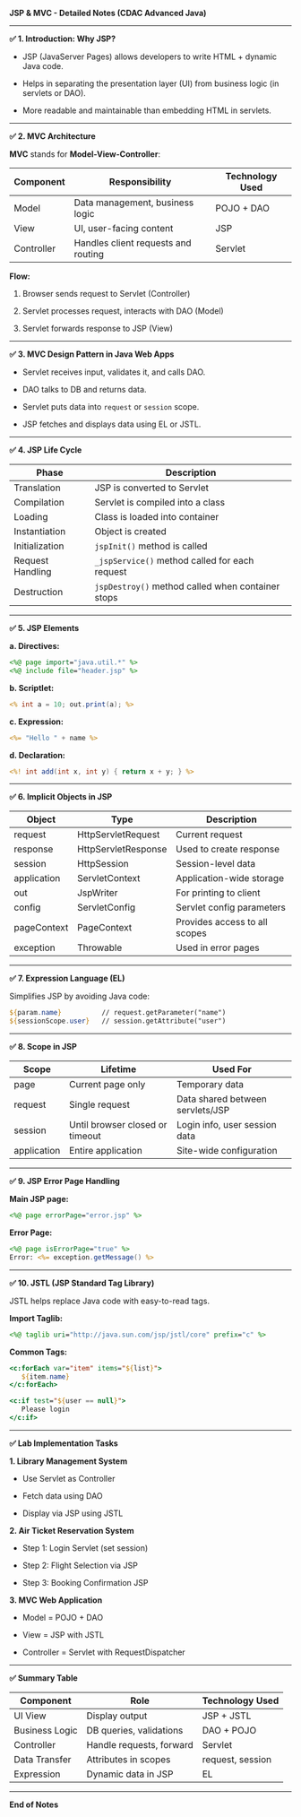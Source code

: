 **JSP & MVC - Detailed Notes (CDAC Advanced Java)**

---

**✅ 1. Introduction: Why JSP?**

- JSP (JavaServer Pages) allows developers to write HTML + dynamic Java code.
    
- Helps in separating the presentation layer (UI) from business logic (in servlets or DAO).
    
- More readable and maintainable than embedding HTML in servlets.
    

---

**✅ 2. MVC Architecture**

**MVC** stands for **Model-View-Controller**:

|Component|Responsibility|Technology Used|
|---|---|---|
|Model|Data management, business logic|POJO + DAO|
|View|UI, user-facing content|JSP|
|Controller|Handles client requests and routing|Servlet|

**Flow:**

1. Browser sends request to Servlet (Controller)
    
2. Servlet processes request, interacts with DAO (Model)
    
3. Servlet forwards response to JSP (View)
    

---

**✅ 3. MVC Design Pattern in Java Web Apps**

- Servlet receives input, validates it, and calls DAO.
    
- DAO talks to DB and returns data.
    
- Servlet puts data into `request` or `session` scope.
    
- JSP fetches and displays data using EL or JSTL.
    

---

**✅ 4. JSP Life Cycle**

|Phase|Description|
|---|---|
|Translation|JSP is converted to Servlet|
|Compilation|Servlet is compiled into a class|
|Loading|Class is loaded into container|
|Instantiation|Object is created|
|Initialization|`jspInit()` method is called|
|Request Handling|`_jspService()` method called for each request|
|Destruction|`jspDestroy()` method called when container stops|

---

**✅ 5. JSP Elements**

**a. Directives:**

```jsp
<%@ page import="java.util.*" %>
<%@ include file="header.jsp" %>
```

**b. Scriptlet:**

```jsp
<% int a = 10; out.print(a); %>
```

**c. Expression:**

```jsp
<%= "Hello " + name %>
```

**d. Declaration:**

```jsp
<%! int add(int x, int y) { return x + y; } %>
```

---

**✅ 6. Implicit Objects in JSP**

|Object|Type|Description|
|---|---|---|
|request|HttpServletRequest|Current request|
|response|HttpServletResponse|Used to create response|
|session|HttpSession|Session-level data|
|application|ServletContext|Application-wide storage|
|out|JspWriter|For printing to client|
|config|ServletConfig|Servlet config parameters|
|pageContext|PageContext|Provides access to all scopes|
|exception|Throwable|Used in error pages|

---

**✅ 7. Expression Language (EL)**

Simplifies JSP by avoiding Java code:

```jsp
${param.name}          // request.getParameter("name")
${sessionScope.user}   // session.getAttribute("user")
```

---

**✅ 8. Scope in JSP**

|Scope|Lifetime|Used For|
|---|---|---|
|page|Current page only|Temporary data|
|request|Single request|Data shared between servlets/JSP|
|session|Until browser closed or timeout|Login info, user session data|
|application|Entire application|Site-wide configuration|

---

**✅ 9. JSP Error Page Handling**

**Main JSP page:**

```jsp
<%@ page errorPage="error.jsp" %>
```

**Error Page:**

```jsp
<%@ page isErrorPage="true" %>
Error: <%= exception.getMessage() %>
```

---

**✅ 10. JSTL (JSP Standard Tag Library)**

JSTL helps replace Java code with easy-to-read tags.

**Import Taglib:**

```jsp
<%@ taglib uri="http://java.sun.com/jsp/jstl/core" prefix="c" %>
```

**Common Tags:**

```jsp
<c:forEach var="item" items="${list}">
   ${item.name}
</c:forEach>

<c:if test="${user == null}">
   Please login
</c:if>
```

---

**✅ Lab Implementation Tasks**

**1. Library Management System**

- Use Servlet as Controller
    
- Fetch data using DAO
    
- Display via JSP using JSTL
    

**2. Air Ticket Reservation System**

- Step 1: Login Servlet (set session)
    
- Step 2: Flight Selection via JSP
    
- Step 3: Booking Confirmation JSP
    

**3. MVC Web Application**

- Model = POJO + DAO
    
- View = JSP with JSTL
    
- Controller = Servlet with RequestDispatcher
    

---

**✅ Summary Table**

|Component|Role|Technology Used|
|---|---|---|
|UI View|Display output|JSP + JSTL|
|Business Logic|DB queries, validations|DAO + POJO|
|Controller|Handle requests, forward|Servlet|
|Data Transfer|Attributes in scopes|request, session|
|Expression|Dynamic data in JSP|EL|

---

**End of Notes**